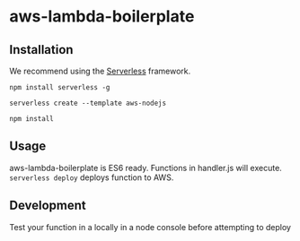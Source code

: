 # aws-lambda-boilerplate

## Installation
We recommend using the [Serverless](https://serverless.com/) framework.

`npm install serverless -g`

`serverless create --template aws-nodejs`

`npm install`

## Usage
aws-lambda-boilerplate is ES6 ready.  Functions in handler.js will execute. `serverless deploy` deploys function to AWS.  

## Development
Test your function in a locally in a node console before attempting to deploy
